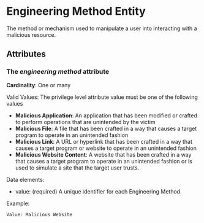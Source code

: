 # Engineering Method Entity

The method or mechanism used to manipulate a user into interacting with a malicious resource.

## Attributes

### The *engineering method* attribute

**Cardinality**: One or many

Valid Values:
The privilege level attribute value must be one of the following values

 - **Malicious Application**:  An application that has been modified or crafted to perform operations that are unintended by the victim
 - **Malicious File**:  A file that has been crafted in a way that causes a target program to operate in an unintended fashion
 - **Malicious Link**:  A URL or hyperlink that has been crafted in a way that causes a target program or website to operate in an unintended fashion
 - **Malicious Website Content**:  A website that has been crafted in a way that causes a target program to operate in an unintended fashion or is used to simulate a site that the target user trusts.
 
Data elements:
- value: (required) A unique identifier for each Engineering Method.

Example:
```
Value: Malicious Website
```
